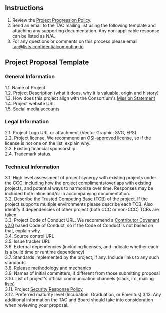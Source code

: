 ## Instructions
1.  Review the [Project Progression Policy](project-progression-policy.md). 
2.  Send an email to the TAC mailing list using the following template and attaching any supporting documentation. Any non-applicable response can be listed as N/A.
3.  For any questions or comments on this process please email tac@lists.confidentialcomputing.io

## Project Proposal Template

### General Information
1.1. Name of Project  
1.2. Project Description (what it does, why it is valuable, origin and history)  
1.3. How does this project align with the Consortium's [Mission Statement](README.md)  
1.4. Project website URL  
1.5. Social media accounts  

### Legal Information
2.1. Project Logo URL or attachment (Vector Graphic: SVG, EPS).  
2.2. Project license.  We recommend an [OSI-approved license](https://opensource.org/licenses), so if the license is not one on the list, explain why.  
2.3. Existing financial sponsorship.  
2.4. Trademark status.  

### Technical Information
3.1. High level assessment of project synergy with existing projects under the CCC, including how the project compliments/overlaps with existing projects, and potential ways to harmonize over time. Responses may be included both inline and/or in accompanying documentation.  
3.2. Describe the [Trusted Computing Base (TCB)](https://en.wikipedia.org/wiki/Trusted_computing_base) of the project. If the project supports multiple environments please describe each TCB. Also identify if dependencies of other project (both CCC or non-CCC) TCBs are taken.    
3.3. Project Code of Conduct URL.  We recommend a [Contributor Covenant v2.0](https://www.contributor-covenant.org/version/2/0/code_of_conduct/) based Code of Conduct, so if the Code of Conduct is not based on that, explain why.  
3.4. Source control URL  
3.5. Issue tracker URL  
3.6. External dependencies (including licenses, and indicate whether each is a build time or runtime dependency)  
3.7. Standards implemented by the project, if any. Include links to any such standards.  
3.8. Release methodology and mechanics  
3.9. Names of initial committers, if different from those submitting proposal  
3.10. List of project's official communication channels (slack, irc, mailing lists)  
3.11. Project [Security Response Policy](security-response-policies.md)  
3.12. Preferred maturity level (Incubation, Graduation, or Emeritus)
3.13. Any additional information the TAC and Board should take into consideration when reviewing your proposal.  
